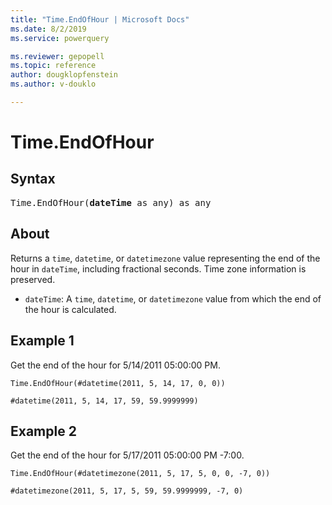 ```yaml
---
title: "Time.EndOfHour | Microsoft Docs"
ms.date: 8/2/2019
ms.service: powerquery

ms.reviewer: gepopell
ms.topic: reference
author: dougklopfenstein
ms.author: v-douklo

---
```

# Time.EndOfHour

## Syntax

<pre>
Time.EndOfHour(<b>dateTime</b> as any) as any
</pre>
  
## About  
Returns a `time`, `datetime`, or `datetimezone` value representing the end of the hour in `dateTime`, including fractional seconds. Time zone information is preserved. <ul> <li><code>dateTime</code>: A <code>time</code>, <code>datetime</code>, or <code>datetimezone</code> value from which the end of the hour is calculated.</li> </ul>

## Example 1
Get the end of the hour for 5/14/2011 05:00:00 PM.

```powerquery-m
Time.EndOfHour(#datetime(2011, 5, 14, 17, 0, 0))
```

`#datetime(2011, 5, 14, 17, 59, 59.9999999)`

## Example 2
Get the end of the hour for 5/17/2011 05:00:00 PM -7:00.

```powerquery-m
Time.EndOfHour(#datetimezone(2011, 5, 17, 5, 0, 0, -7, 0))
```

`#datetimezone(2011, 5, 17, 5, 59, 59.9999999, -7, 0)`
